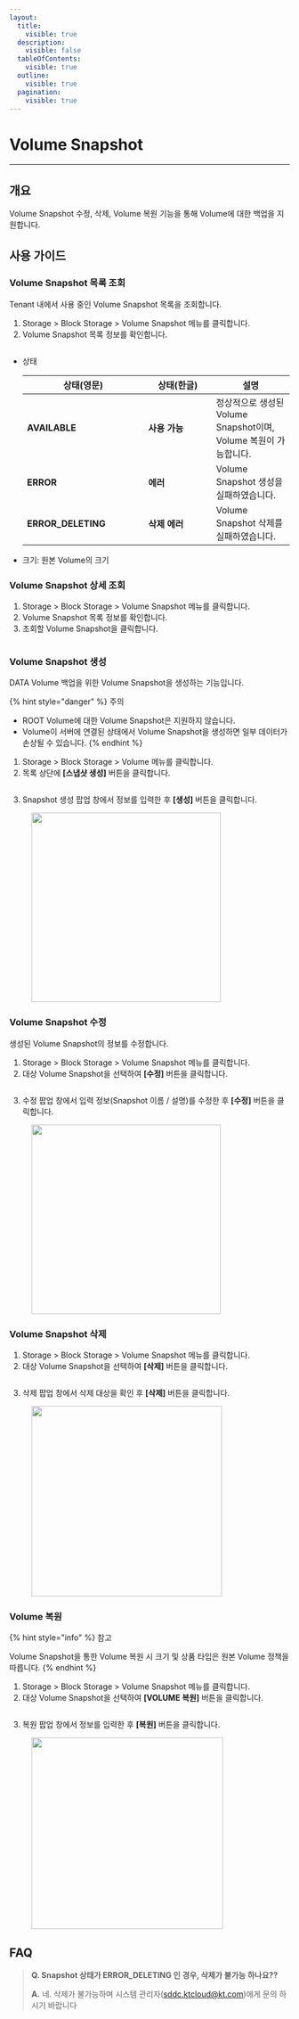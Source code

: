 ```yaml
---
layout:
  title:
    visible: true
  description:
    visible: false
  tableOfContents:
    visible: true
  outline:
    visible: true
  pagination:
    visible: true
---
```


# Volume Snapshot

***

## 개요

Volume Snapshot 수정, 삭제, Volume 복원 기능을 통해 Volume에 대한 백업을 지원합니다.

## 사용 가이드

### Volume Snapshot 목록 조회

Tenant 내에서 사용 중인 Volume Snapshot 목록을 조회합니다.

1. Storage > Block Storage > Volume Snapshot 메뉴를 클릭합니다.
2. Volume Snapshot 목록 정보를 확인합니다.

<figure><img src="../../.gitbook/assets/image (630).png" alt=""><figcaption></figcaption></figure>

*   상태

    <table data-full-width="false"><thead><tr><th width="201.92771084337352">상태(영문)</th><th width="106">상태(한글)</th><th>설명</th></tr></thead><tbody><tr><td><strong>AVAILABLE</strong></td><td><strong>사용 가능</strong></td><td>정상적으로 생성된 Volume Snapshot이며, Volume 복원이 가능합니다.</td></tr><tr><td><strong>ERROR</strong></td><td><strong>에러</strong></td><td>Volume Snapshot 생성을 실패하였습니다.</td></tr><tr><td><strong>ERROR_DELETING</strong></td><td><strong>삭제 에러</strong></td><td>Volume Snapshot 삭제를 실패하였습니다.</td></tr></tbody></table>
* 크기: 원본 Volume의 크기

### Volume Snapshot 상세 조회

1. Storage > Block Storage > Volume Snapshot 메뉴를 클릭합니다.
2. Volume Snapshot 목록 정보를 확인합니다.
3. 조회할 Volume Snapshot을 클릭합니다.

<figure><img src="../../.gitbook/assets/image (631).png" alt=""><figcaption></figcaption></figure>

### Volume Snapshot 생성

DATA Volume 백업을 위한 Volume Snapshot을 생성하는 기능입니다.

{% hint style="danger" %}
주의

* ROOT Volume에 대한 Volume Snapshot은 지원하지 않습니다.
* Volume이 서버에 연결된 상태에서 Volume Snapshot을 생성하면 일부 데이터가 손상될 수 있습니다.
{% endhint %}

1. Storage > Block Storage > Volume 메뉴를 클릭합니다.
2. 목록 상단에 **\[스냅샷 생성]** 버튼을 클릭합니다.

<figure><img src="../../.gitbook/assets/image (627).png" alt=""><figcaption></figcaption></figure>

3. Snapshot 생성 팝업 창에서 정보를 입력한 후 **\[생성]** 버튼을 클릭합니다.

<figure><img src="../../.gitbook/assets/image (628).png" alt="" width="340"><figcaption></figcaption></figure>



### Volume Snapshot 수정

생성된 Volume Snapshot의 정보를 수정합니다.

1. Storage > Block Storage > Volume Snapshot 메뉴를 클릭합니다.
2. 대상 Volume Snapshot을 선택하여 **\[수정]** 버튼을 클릭합니다.

<figure><img src="../../.gitbook/assets/image (633).png" alt=""><figcaption></figcaption></figure>

3. 수정 팝업 창에서 입력 정보(Snapshot 이름 / 설명)를 수정한 후 **\[수정]** 버튼을 클릭합니다.

<figure><img src="../../.gitbook/assets/image (632).png" alt="" width="340"><figcaption></figcaption></figure>

### Volume Snapshot 삭제

1. Storage > Block Storage > Volume Snapshot 메뉴를 클릭합니다.
2. 대상 Volume Snapshot을 선택하여 **\[삭제]** 버튼을 클릭합니다.

<figure><img src="../../.gitbook/assets/image (634).png" alt=""><figcaption></figcaption></figure>

3. 삭제 팝업 창에서 삭제 대상을 확인 후 **\[삭제]** 버튼을 클릭합니다.

<figure><img src="../../.gitbook/assets/image (635).png" alt="" width="342"><figcaption></figcaption></figure>

### Volume 복원

{% hint style="info" %}
참고

Volume Snapshot을 통한 Volume 복원 시 크기 및 상품 타입은 원본 Volume 정책을 따릅니다.
{% endhint %}

1. Storage > Block Storage > Volume Snapshot 메뉴를 클릭합니다.
2. 대상 Volume Snapshot을 선택하여 **\[VOLUME 복원]** 버튼을 클릭합니다.

<figure><img src="../../.gitbook/assets/image (636).png" alt=""><figcaption></figcaption></figure>

3. 복원 팝업 창에서 정보를 입력한 후 **\[복원]** 버튼을 클릭합니다.

<figure><img src="../../.gitbook/assets/image (637).png" alt="" width="344"><figcaption></figcaption></figure>

## FAQ

> **Q. Snapshot 상태가 ERROR\_DELETING 인 경우, 삭제가 불가능 하나요??**
>
> **A.** 네. 삭제가 불가능하며 시스템 관리자(sddc.ktcloud@kt.com)에게 문의 하시기 바랍니다
